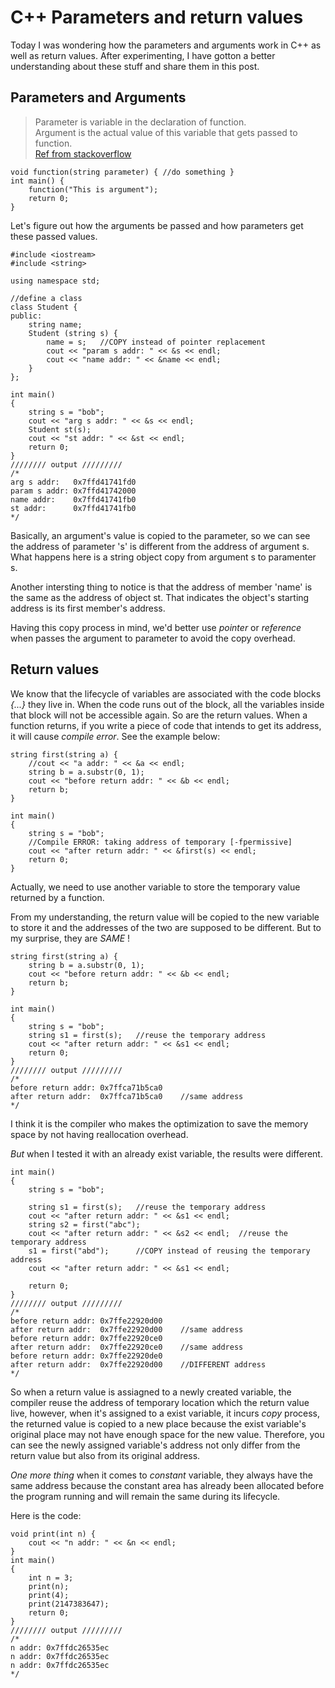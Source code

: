 # C++ Parameters and return values

Today I was wondering how the parameters and arguments work in C++ as well as return values. After experimenting, I have gotton a better understanding about these stuff and share them in this post.

## Parameters and Arguments

> Parameter is variable in the declaration of function.   
Argument is the actual value of this variable that gets passed to function.  
[Ref from stackoverflow](https://stackoverflow.com/questions/156767/whats-the-difference-between-an-argument-and-a-parameter)

```
void function(string parameter) { //do something }
int main() {
    function("This is argument");
    return 0;
}
```

Let's figure out how the arguments be passed and how parameters get these passed values.
```
#include <iostream>
#include <string>

using namespace std;

//define a class 
class Student {
public:
    string name;
    Student (string s) {
        name = s;   //COPY instead of pointer replacement
        cout << "param s addr: " << &s << endl;
        cout << "name addr: " << &name << endl;
    }
};

int main()
{
    string s = "bob";
    cout << "arg s addr: " << &s << endl;
    Student st(s);
    cout << "st addr: " << &st << endl;
    return 0;
}
//////// output /////////
/*
arg s addr:   0x7ffd41741fd0
param s addr: 0x7ffd41742000
name addr:    0x7ffd41741fb0
st addr:      0x7ffd41741fb0
*/
```
Basically, an argument's value is copied to the parameter, so we can see the address of parameter 's' is different from the address of argument s. What happens here is a string object copy from argument s to paramenter s.

Another intersting thing to notice is that the address of member 'name' is the same as the address of object st. That indicates the object's starting address is its first member's address.

Having this copy process in mind, we'd better use *pointer* or *reference* when passes the argument to parameter to avoid the copy overhead. 

## Return values
We know that the lifecycle of variables are associated with the code blocks *{...}* they live in. When the code runs out of the block, all the variables inside that block will not be accessible again. So are the return values. When a function returns, if you write a piece of code that intends to get its address, it will cause *compile error*. See the example below:
```
string first(string a) {
    //cout << "a addr: " << &a << endl;
    string b = a.substr(0, 1);
    cout << "before return addr: " << &b << endl;
    return b;
}

int main()
{
    string s = "bob";
    //Compile ERROR: taking address of temporary [-fpermissive]
    cout << "after return addr: " << &first(s) << endl;
    return 0;
}
```
Actually, we need to use another variable to store the temporary value returned by a function. 

From my understanding, the return value will be copied to the new variable to store it and the addresses of the two are supposed to be different. But to my surprise, they are *SAME* !

```
string first(string a) {
    string b = a.substr(0, 1);
    cout << "before return addr: " << &b << endl;
    return b;
}

int main()
{
    string s = "bob";
    string s1 = first(s);   //reuse the temporary address
    cout << "after return addr: " << &s1 << endl;
    return 0;
}
//////// output /////////
/*
before return addr: 0x7ffca71b5ca0
after return addr:  0x7ffca71b5ca0    //same address
*/
```
I think it is the compiler who makes the optimization to save the memory space by not having reallocation overhead.

*But* when I tested it with an already exist variable, the results were different.
```
int main()
{
    string s = "bob";
    
    string s1 = first(s);   //reuse the temporary address
    cout << "after return addr: " << &s1 << endl;
    string s2 = first("abc");
    cout << "after return addr: " << &s2 << endl;  //reuse the temporary address
    s1 = first("abd");      //COPY instead of reusing the temporary address
    cout << "after return addr: " << &s1 << endl; 
    
    return 0;
}
//////// output /////////
/* 
before return addr: 0x7ffe22920d00
after return addr:  0x7ffe22920d00    //same address
before return addr: 0x7ffe22920ce0
after return addr:  0x7ffe22920ce0    //same address
before return addr: 0x7ffe22920de0
after return addr:  0x7ffe22920d00    //DIFFERENT address
*/
```
So when a return value is assiagned to a newly created variable, the compiler reuse the address of temporary location which the return value live, however, when it's assigned to a exist variable, it incurs *copy* process, the returned value is copied to a new place because the exist variable's original place may not have enough space for the new value. Therefore, you can see the newly assigned variable's address not only differ from the return value but also from its original address.

*One more thing* when it comes to *constant* variable, they always have the same address because the constant area has already been allocated before the program running and will remain the same during its lifecycle.

Here is the code:
```
void print(int n) {
    cout << "n addr: " << &n << endl;
}
int main()
{
    int n = 3;
    print(n);  
    print(4);
    print(2147383647);
    return 0;
}
//////// output /////////
/*
n addr: 0x7ffdc26535ec
n addr: 0x7ffdc26535ec
n addr: 0x7ffdc26535ec
*/

```
